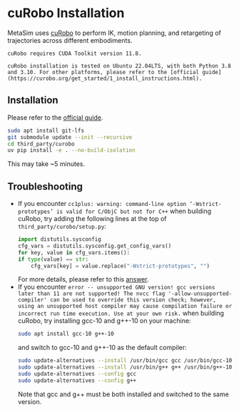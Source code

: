 # cuRobo Installation

MetaSim uses [cuRobo](https://github.com/NVlabs/curobo) to perform IK, motion planning, and retargeting of trajectories across different embodiments.

```{warning}
cuRobo requires CUDA Toolkit version 11.8.
```

```{note}
cuRobo installation is tested on Ubuntu 22.04LTS, with both Python 3.8 and 3.10. For other platforms, please refer to the [official guide](https://curobo.org/get_started/1_install_instructions.html).
```

## Installation

Please refer to the [official guide](https://curobo.org/get_started/1_install_instructions.html#library-installation).
```bash
sudo apt install git-lfs
git submodule update --init --recursive
cd third_party/curobo
uv pip install -e . --no-build-isolation
```

This may take ~5 minutes.

## Troubleshooting
- If you encounter `cc1plus: warning: command-line option ‘-Wstrict-prototypes’ is valid for C/ObjC but not for C++` when building cuRobo, try adding the following lines at the top of `third_party/curobo/setup.py`:
    ```python
    import distutils.sysconfig
    cfg_vars = distutils.sysconfig.get_config_vars()
    for key, value in cfg_vars.items():
    if type(value) == str:
        cfg_vars[key] = value.replace("-Wstrict-prototypes", "")
    ```
    For more details, please refer to this [answer](https://stackoverflow.com/a/29634231).
- If you encounter `error -- unsupported GNU version! gcc versions later than 11 are not supported! The nvcc flag '-allow-unsupported-compiler' can be used to override this version check; however, using an unsupported host compiler may cause compilation failure or incorrect run time execution. Use at your own risk.` when building cuRobo, try installing gcc-10 and g++-10 on your machine:
    ```bash
    sudo apt install gcc-10 g++-10
    ```
    and switch to gcc-10 and g++-10 as the default compiler:
    ```bash
    sudo update-alternatives --install /usr/bin/gcc gcc /usr/bin/gcc-10 10
    sudo update-alternatives --install /usr/bin/g++ g++ /usr/bin/g++-10 10
    sudo update-alternatives --config gcc
    sudo update-alternatives --config g++
    ```
    Note that gcc and g++ must be both installed and switched to the same version.
